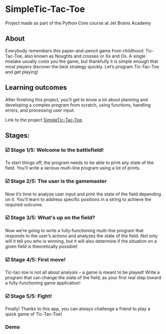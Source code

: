 # SimpleTic-Tac-Toe
 Project made as part of the Python Core course at Jet Brains Academy 

## About
Everybody remembers this paper-and-pencil game from childhood: Tic-Tac-Toe, also known as Noughts and crosses or Xs and Os. A single mistake usually costs you the game, but thankfully it is simple enough that most players discover the best strategy quickly. Let’s program Tic-Tac-Toe and get playing!

## Learning outcomes
After finishing this project, you'll get to know a lot about planning and developing a complex program from scratch, using functions, handling errors, and processing user input.

Link to the project [SimpleTic-Tac-Toe](https://hyperskill.org/projects/73).

## Stages:
### :ballot_box_with_check: Stage 1/5: Welcome to the battlefield!
To start things off, the program needs to be able to print any state of the field. You’ll write a serious multi-line program using a lot of prints.
### :ballot_box_with_check: Stage 2/5: The user is the gamemaster
Now it’s time to analyze user input and print the state of the field depending on it. You’ll learn to address specific positions in a string to achieve the required outcome.
### :ballot_box_with_check: Stage 3/5: What's up on the field?
Now we’re going to write a fully-functioning multi-line program that responds to the user’s actions and analyzes the state of the field. Not only will it tell you who is winning, but it will also determine if the situation on a given field is theoretically possible!
### :ballot_box_with_check: Stage 4/5: First move!
Tic-tac-toe is not all about analysis – a game is meant to be played! Write a program that can change the state of the field, as your first real step toward a fully-functioning game application!
### :ballot_box_with_check: Stage 5/5: Fight!
Finally! Thanks to this app, you can always challenge a friend to play a quick game of Tic-Tac-Toe!

### Demo


